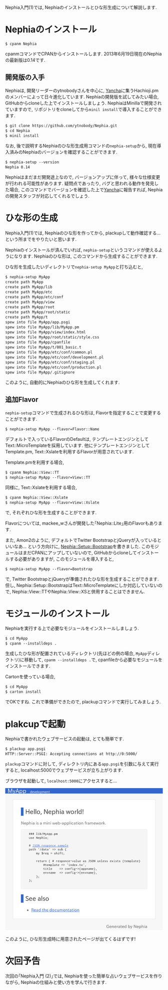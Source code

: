 Nephia入門(1)では, Nephiaのインストールとひな形生成について解説します.

# Nephiaのインストール

```
$ cpanm Nephia
```

cpanmコマンドでCPANからインストールします.
2013年6月19日現在のNephiaの最新版は0.14です.

## 開発版の入手

Nephiaは, 開発リーダーのytnobodyさんを中心に, [Yancha](http://yancha.hachiojipm.org/)に集うHachioji.pmのメンバーによって日々進化しています.
Nephiaの開発版を試してみたい場合, GitHubからcloneした上でインストールしましょう.
NephiaはMinillaで開発されていますので, リポジトリをcloneしてから`minil install`で導入することができます.

```
$ git clone https://github.com/ytnobody/Nephia.git
$ cd Nephia
$ minil install
```

なお, 後で説明するNephiaのひな形生成用コマンドの`nephia-setup`から, 現在導入済みのNephiaのバージョンを確認することができます.

```
$ nephia-setup --version
Nephia 0.14
```

Nephiaはまだまだ開発途上なので, バージョンアップに伴って, 様々な仕様変更が行われる可能性があります.
疑問点であったり, バグと思われる動作を発見した場合, このコマンドでバージョンを確認した上で[Yancha](http://yancha.hachiojipm.org/)に報告すれば, Nephiaの開発スタッフが対応してくれるでしょう.

# ひな形の生成

Nephia入門(1)では, Nephiaのひな形を作ってから, plackupして動作確認する... という所までをやりたいと思います.

Nephiaのインストールが済んでいれば, `nephia-setup`というコマンドが使えるようになります.
Nephiaのひな形は, このコマンドから生成することができます.

ひな形を生成したいディレクトリで`nephia-setup MyApp`と打ち込むと,

```
$ nephia-setup MyApp
create path MyApp
create path MyApp/lib
create path MyApp/etc
create path MyApp/etc/conf
create path MyApp/view
create path MyApp/root
create path MyApp/root/static
create path MyApp/t
spew into file MyApp/app.psgi
spew into file MyApp/lib/MyApp.pm
spew into file MyApp/view/index.html
spew into file MyApp/root/static/style.css
spew into file MyApp/cpanfile
spew into file MyApp/t/001_basic.t
spew into file MyApp/etc/conf/common.pl
spew into file MyApp/etc/conf/development.pl
spew into file MyApp/etc/conf/staging.pl
spew into file MyApp/etc/conf/production.pl
spew into file MyApp/.gitignore
```

このように, 自動的にNephiaのひな形を生成してくれます.

## 追加Flavor

`nephia-setup`コマンドで生成されるひな形は, Flavorを指定することで変更することができます.

```
$ nephia-setup MyApp --flavor=Flavor::Name
```

デフォルトで入っているFlavorのDefaultは, テンプレートエンジンとしてText::MicroTemplateを採用しています.
他にテンプレートエンジンとしてTemplate.pm, Text::Xslateを利用するFlavorが用意されています.

Template.pmを利用する場合,

```
$ cpanm Nephia::View::TT
$ nephia-setup MyApp --flavor=View::TT
```

同様に, Text::Xslateを利用する場合,

```
$ cpanm Nephia::View::Xslate
$ nephia-setup MyApp --flavor=View::Xslate
```

で, それぞれひな形を生成することができます.

Flavorについては, mackee_wさんが開発した｢Nephia::Lite｣用のFlavorもあります.

また, Amon2のように, デフォルトでTwitter BootstrapとjQueryが入っているといいなあ... という方向けに, [Nephia::Setup::Bootstrap](https://github.com/papix/Nephia-Setup-Bootstrap)を書きました.
このモジュールはまだCPANにアップしていないので, GitHubからcloneしてインストールする必要がありますが, このモジュールを導入すると,

```
$ nephia-setup MyApp --flavor=Bootstrap
```

で, Twitter BootstrapとjQueryが準備されたひな形を生成することができます.
但し, Nephia::Setup::BootstrapはText::MicroTemplateにしか対応していないので, Nephia::View::TTやNephia::View::XSと併用することはできません.

# モジュールのインストール

Nephiaを実行する上で必要なモジュールをインストールしましょう.

```
$ cd MyApp
$ cpanm --installdeps .
```

生成したひな形が配置されているディレクトリ(先ほどの例の場合, `MyApp`ディレクトリ)に移動して, `cpanm --installdeps .`で, cpanfileから必要なモジュールをインストールできます.

Cartonを使っている場合,

```
$ cd MyApp
$ carton install
```

でOKですね.
これで準備ができたので, plackupコマンドで実行してみましょう.

# plakcupで起動

Nephiaで書かれたウェブサービスの起動は, とても簡単です.

```
$ plackup app.psgi
HTTP::Server::PSGI: Accepting connections at http://0:5000/
```

`plackup`コマンドに対して, ディレクトリ内にある`app.psgi`を引数に与えて実行すると, localhost:5000でウェブサービスが立ち上がります.

ブラウザを起動して, `localhost:5000`にアクセスすると...

![sample](img/01_sample.png)

このように, ひな形生成時に用意されたページが出てくるはずです!

# 次回予告

次回の｢Nephia入門 (2)｣では, Nephiaを使った簡単な占いウェブサービスを作りながら, Nephiaの仕組みと使い方を学んで行きます.

